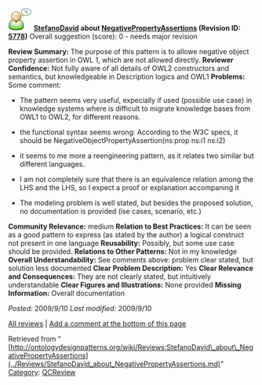[![](../images/thumb/2/29/Reviewer.png/48px-Reviewer.png)](../Image/Reviewer.png.md "Reviewer.png")
__[StefanoDavid](../User/StefanoDavid.md "User:StefanoDavid") about [NegativePropertyAssertions](../Submissions/NegativePropertyAssertions.md "Submissions:NegativePropertyAssertions") (Revision ID: [5778](../Submissions/NegativePropertyAssertions@oldid=5778.md "http://ontologydesignpatterns.org/wiki/Submissions:NegativePropertyAssertions?oldid=5778"))__
Overall suggestion (score): 0 - needs major revision




 __Review Summary:__ The purpose of this pattern is to allowe negative object property assertion in OWL 1, which are not allowed directly.
__Reviewer Confidence:__ Not fully aware of all details of OWL2 constructors and semantics, but knowledgeable in Description logics and OWL1
__Problems:__ Some comment:
* The pattern seems very useful, expecially if used (possible use case) in knowledge systems where is difficult to migrate knowledge bases from OWL1 to OWL2, for different reasons.


* the functional syntax seems wrong: According to the W3C specs, it should be NegativeObjectPropertyAssertion(ns:prop ns:i1 ns:i2)


* it seems to me more a reengineering pattern, as it relates two similar but different languages.


* I am not completely sure that there is an equivalence relation among the LHS and the LHS, so I expect a proof or explanation accompaning it


* The modeling problem is well stated, but besides the proposed solution, no documentation is provided (ise cases, scenario, etc.)


__Community Relevance:__ medium
__Relation to Best Practices:__ It can be seen as a good pattern to express (as stated by the author) a logical construct not present in one language
__Reusability:__ Possibly, but some use case should be provided.
__Relations to Other Patterns:__ Not in my knowledge
__Overall Understandability:__ See comments above: problem clear stated, but solution less documented
__Clear Problem Description:__ Yes
__Clear Relevance and Consequences:__ They are not clearly stated, but intuitively understandable
__Clear Figures and Illustrations:__ None provided
__Missing Information:__ Overall documentation

_Posted:_ 2009/9/10 _Last modified:_ 2009/9/10



[All reviews](../Reviews/Main.md "Reviews:Main") | [Add a comment at the bottom of this page](index.php@title=Odp%253AAdd_comment&target=../Reviews/StefanoDavid_about_NegativePropertyAssertions.md#New_comment "http://ontologydesignpatterns.org/wiki/index.php?title=Odp:Add_comment&target=Reviews:StefanoDavid_about_NegativePropertyAssertions#New_comment")


Retrieved from "[http://ontologydesignpatterns.org/wiki/Reviews:StefanoDavid\_about\_NegativePropertyAssertions](../Reviews/StefanoDavid_about_NegativePropertyAssertions.md)"
 [Category](http://ontologydesignpatterns.org/wiki/Special:Categories "Special:Categories"): [QCReview](../Category/QCReview.md "Category:QCReview")